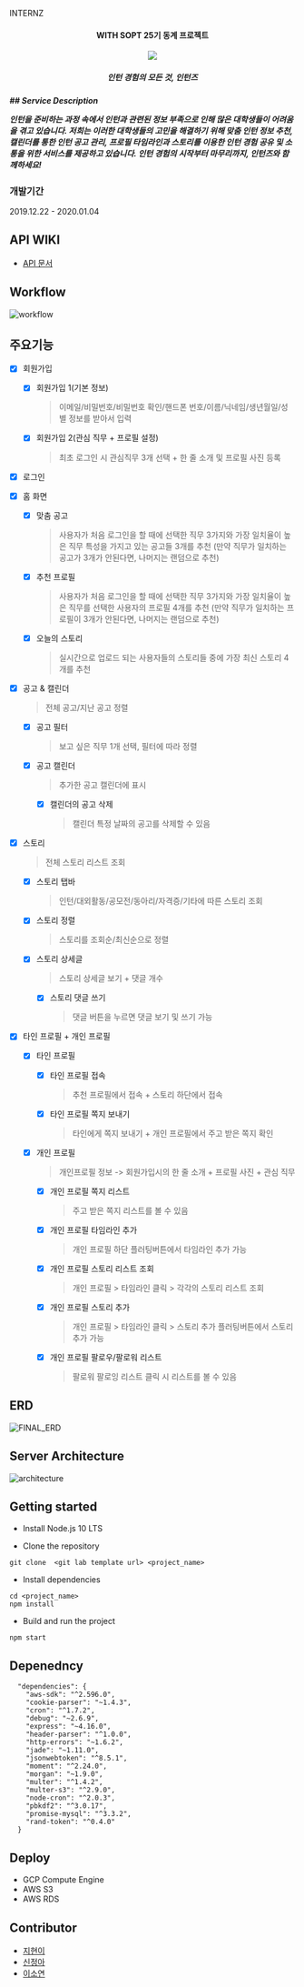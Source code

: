 INTERNZ

<h4 align="center"> WITH SOPT 25기 동계 프로젝트</h4>
<div align="center">
  <img src="https://avatars2.githubusercontent.com/u/59135222?s=200&v=4"/>
</div>

<h5 align="center">인턴 경험의 모든 것, 인턴즈<h5>
## Service Description

**인턴을 준비하는 과정 속에서 인턴과 관련된 정보 부족으로 인해 많은 대학생들이 어려움을 겪고 있습니다. 저희는 이러한 대학생들의 고민을 해결하기 위해 맞춤 인턴 정보 추천, 캘린더를 통한 인턴 공고 관리, 프로필 타임라인과 스토리를 이용한 인턴 경험 공유 및 소통을 위한 서비스를 제공하고 있습니다. 인턴 경험의 시작부터 마무리까지, 인턴즈와 함께하세요!**

### 개발기간

2019.12.22 - 2020.01.04

## API WIKI

- [API 문서](https://github.com/INTENRZ/Server-Internz/wiki)

## Workflow

![workflow](https://jungah.s3.ap-northeast-2.amazonaws.com/INTERNZ+workflow.png)

## 주요기능	

- [x] 회원가입

  - [x] 회원가입 1(기본 정보)

    > 이메일/비밀번호/비밀번호 확인/핸드폰 번호/이름/닉네임/생년월일/성별 정보를 받아서 입력

  - [x] 회원가입 2(관심 직무 + 프로필 설정)

    > 최초 로그인 시 관심직무 3개 선택 + 한 줄 소개 및 프로필 사진 등록

- [x] 로그인

- [x] 홈 화면

  - [x] 맞춤 공고

    > 사용자가 처음 로그인을 할 때에 선택한 직무 3가지와 가장 일치율이 높은 직무 특성을 가지고 있는 공고들 3개를 추천
    > (만약 직무가 일치하는 공고가 3개가 안된다면, 나머지는 랜덤으로 추천)

  - [x] 추천 프로필

    > 사용자가 처음 로그인을 할 때에 선택한 직무 3가지와 가장 일치율이 높은 직무를 선택한 사용자의 프로필 4개를 추천
    > (만약 직무가 일치하는 프로필이 3개가 안된다면, 나머지는 랜덤으로 추천)

  - [x] 오늘의 스토리

    > 실시간으로 업로드 되는 사용자들의 스토리들 중에 가장 최신 스토리 4개를 추천

- [x] 공고 & 캘린더

  > 전체 공고/지난 공고 정렬

  - [x] 공고 필터

    > 보고 싶은 직무 1개 선택, 필터에 따라 정렬

  - [x] 공고 캘린더

    > 추가한 공고 캘린더에 표시

    - [x] 캘린더의 공고 삭제

      > 캘린더 특정 날짜의 공고를 삭제할 수 있음

- [x] 스토리

  > 전체 스토리 리스트 조회

  - [x] 스토리 탭바

    > 인턴/대외활동/공모전/동아리/자격증/기타에 따른 스토리 조회

  - [x] 스토리 정렬

    > 스토리를 조회순/최신순으로 정렬

  - [x] 스토리 상세글

    > 스토리 상세글 보기 + 댓글 개수

    - [x] 스토리 댓글 쓰기

      > 댓글 버튼을 누르면 댓글 보기 및 쓰기 가능

- [x] 타인 프로필 + 개인 프로필

  - [x] 타인 프로필

    - [x] 타인 프로필 접속

      > 추천 프로필에서 접속 + 스토리 하단에서 접속

    - [x] 타인 프로필 쪽지 보내기

      > 타인에게 쪽지 보내기  + 개인 프로필에서 주고 받은 쪽지 확인

  - [x] 개인 프로필

    > 개인프로필 정보 ->  회원가입시의 한 줄 소개 + 프로필 사진 + 관심 직무

    - [x] 개인 프로필 쪽지 리스트

      > 주고 받은 쪽지 리스트를 볼 수 있음

    - [x] 개인 프로필 타임라인 추가

      > 개인 프로필 하단 플러팅버튼에서 타임라인 추가 가능

    - [x] 개인 프로필 스토리 리스트 조회

      > 개인 프로필 > 타임라인 클릭 > 각각의 스토리 리스트 조회

    - [x] 개인 프로필 스토리 추가

      > 개인 프로필 > 타임라인 클릭 > 스토리 추가 플러팅버튼에서 스토리 추가 가능

    - [x] 개인 프로필 팔로우/팔로워 리스트

      > 팔로워 팔로잉 리스트 클릭 시 리스트를 볼 수 있음

    

## ERD

![FINAL_ERD](https://user-images.githubusercontent.com/42693808/71553534-75313500-2a54-11ea-8ad5-a56448d0ec06.png)



## Server Architecture

![architecture](https://sopt25.s3.ap-northeast-2.amazonaws.com/INTERNZ_server_architecture.png)

## Getting started

- Install Node.js 10 LTS

- Clone the repository

```
git clone  <git lab template url> <project_name>
```

- Install dependencies

```
cd <project_name>
npm install
```

- Build and run the project

```
npm start
```

## Depenedncy

```
  "dependencies": {
​    "aws-sdk": "^2.596.0",
​    "cookie-parser": "~1.4.3",
​    "cron": "^1.7.2",
​    "debug": "~2.6.9",
​    "express": "~4.16.0",
​    "header-parser": "^1.0.0",
​    "http-errors": "~1.6.2",
​    "jade": "~1.11.0",
​    "jsonwebtoken": "^8.5.1",
​    "moment": "^2.24.0",
​    "morgan": "~1.9.0",
​    "multer": "^1.4.2",
​    "multer-s3": "^2.9.0",
​    "node-cron": "^2.0.3",
​    "pbkdf2": "^3.0.17",
​    "promise-mysql": "^3.3.2",
​    "rand-token": "^0.4.0"
  }
```

## Deploy

- GCP Compute Engine
- AWS S3
- AWS RDS

## Contributor

- [지현이](https://github.com/jiss02) 
- [신정아](https://github.com/jungahshin)
- [이소연](https://github.com/ujusy)
